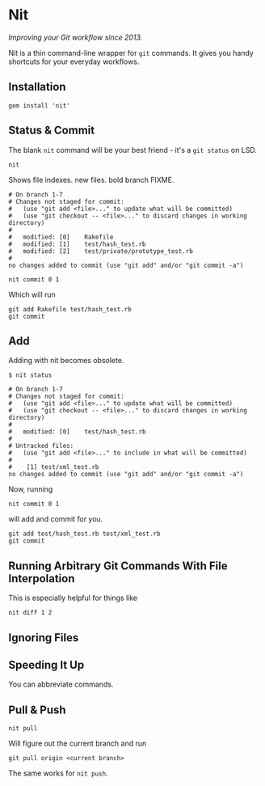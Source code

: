 # Nit

_Improving your Git workflow since 2013._

Nit is a thin command-line wrapper for `git` commands. It gives you handy shortcuts for your everyday workflows.

## Installation

```
gem install 'nit'
```

## Status & Commit

The blank `nit` command will be your best friend - it's a `git status` on LSD.

```shell
nit
```

Shows file indexes. new files. bold branch FIXME.

```shell
# On branch 1-7
# Changes not staged for commit:
#   (use "git add <file>..." to update what will be committed)
#   (use "git checkout -- <file>..." to discard changes in working directory)
#
#	modified: [0]    Rakefile
#	modified: [1]    test/hash_test.rb
#	modified: [2]    test/private/prototype_test.rb
#
no changes added to commit (use "git add" and/or "git commit -a")
```

```
nit commit 0 1
```

Which will run

```
git add Rakefile test/hash_test.rb
git commit
```

## Add

Adding with nit becomes obsolete.

```
$ nit status

# On branch 1-7
# Changes not staged for commit:
#   (use "git add <file>..." to update what will be committed)
#   (use "git checkout -- <file>..." to discard changes in working directory)
#
#	modified: [0]    test/hash_test.rb
#
# Untracked files:
#   (use "git add <file>..." to include in what will be committed)
#
#	 [1] test/xml_test.rb
no changes added to commit (use "git add" and/or "git commit -a")
```

Now, running

```
nit commit 0 1
```

will add and commit for you.

```
git add test/hash_test.rb test/xml_test.rb
git commit
```

## Running Arbitrary Git Commands With File Interpolation

This is especially helpful for things like

`nit diff 1 2`

## Ignoring Files

## Speeding It Up

You can abbreviate commands.


## Pull & Push

```shell
nit pull
```

Will figure out the current branch and run

```shell
git pull origin <current branch>
```

The same works for `nit push`.